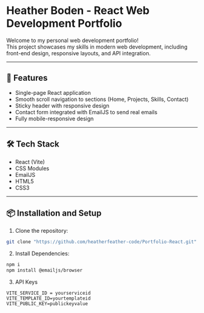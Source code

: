 # Heather Boden - React Web Development Portfolio

Welcome to my personal web development portfolio!  
This project showcases my skills in modern web development, including front-end design, responsive layouts, and API integration.

---

## 🚀 Features

- Single-page React application
- Smooth scroll navigation to sections (Home, Projects, Skills, Contact)
- Sticky header with responsive design
- Contact form integrated with EmailJS to send real emails
- Fully mobile-responsive design

---

## 🛠 Tech Stack

- React (Vite)
- CSS Modules
- EmailJS
- HTML5
- CSS3

---

## 📦 Installation and Setup

1. Clone the repository:

```bash
git clone "https://github.com/heatherfeather-code/Portfolio-React.git"
```

2. Install Dependencies: 

```bash
npm i 
npm install @emailjs/browser
```

3. API Keys
```env
VITE_SERVICE_ID = yourserviceid
VITE_TEMPLATE_ID=yourtemplateid
VITE_PUBLIC_KEY=publickeyvalue
```